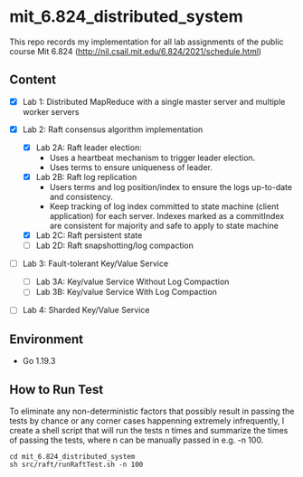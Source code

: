 # mit_6.824_distributed_system
This repo records my implementation for all lab assignments of the public course Mit 6.824 (http://nil.csail.mit.edu/6.824/2021/schedule.html)


## Content
- [x] Lab 1: Distributed MapReduce with a single master server and multiple worker servers

- [x] Lab 2: Raft consensus algorithm implementation
  - [x] Lab 2A: Raft leader election:
    - Uses a heartbeat mechanism to trigger leader election.
    - Uses terms to ensure uniqueness of leader.
  - [x] Lab 2B: Raft log replication
    - Users terms and log position/index to ensure the logs up-to-date and consistency.
    - Keep tracking of log index committed to state machine (client application) for each server. Indexes marked as a commitIndex are consistent for majority and safe to apply to state machine
  - [x] Lab 2C: Raft persistent state
  - [ ] Lab 2D: Raft snapshotting/log compaction
  
- [ ] Lab 3: Fault-tolerant Key/Value Service
  - [ ] Lab 3A: Key/value Service Without Log Compaction
  - [ ] Lab 3B: Key/value Service With Log Compaction

- [ ] Lab 4: Sharded Key/Value Service

## Environment

- Go 1.19.3

## How to Run Test
To eliminate any non-deterministic factors that possibly result in passing the tests by chance or any corner cases happenning extremely infrequently, I create a shell script that will run the tests n times and summarize the times of passing the tests, where n can be manually passed in e.g. -n 100.

```shell
cd mit_6.824_distributed_system
sh src/raft/runRaftTest.sh -n 100
```

